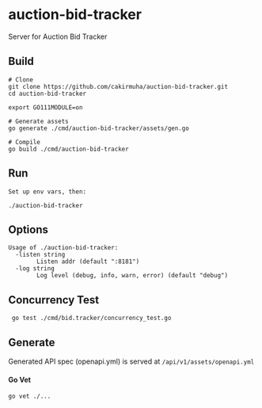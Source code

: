 # auction-bid-tracker

Server for Auction Bid Tracker

## Build

    # Clone
    git clone https://github.com/cakirmuha/auction-bid-tracker.git
    cd auction-bid-tracker

    export GO111MODULE=on

    # Generate assets
    go generate ./cmd/auction-bid-tracker/assets/gen.go 

    # Compile
    go build ./cmd/auction-bid-tracker

## Run
   
    Set up env vars, then:
   
    ./auction-bid-tracker

## Options

    Usage of ./auction-bid-tracker:
      -listen string
            Listen addr (default ":8181")
      -log string
            Log level (debug, info, warn, error) (default "debug")
            
## Concurrency Test

     go test ./cmd/bid.tracker/concurrency_test.go
            
## Generate

Generated API spec (openapi.yml) is served at `/api/v1/assets/openapi.yml`

#### Go Vet

    go vet ./...
